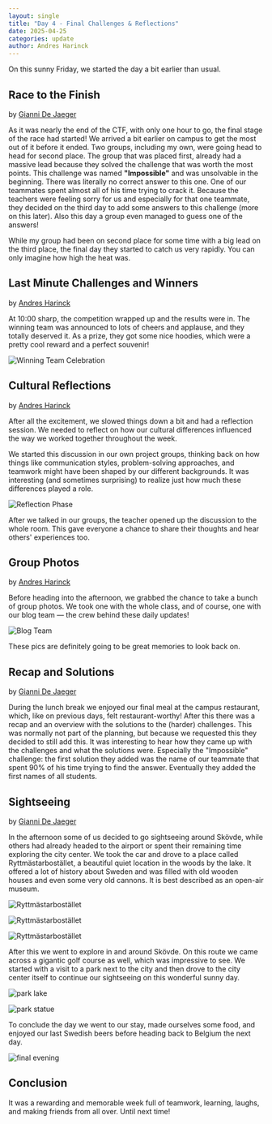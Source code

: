 ```yaml
---
layout: single
title: "Day 4 - Final Challenges & Reflections"
date: 2025-04-25
categories: update
author: Andres Harinck
---
```


On this sunny Friday, we started the day a bit earlier than usual.   

## Race to the Finish
by [Gianni De Jaeger](https://leho-howest.instructure.com/groups/67701/users/46926)

As it was nearly the end of the CTF, with only one hour to go, the final stage of the race had started! We arrived a bit earlier on campus to get the most out of it before it ended. Two groups, including my own, were going head to head for second place. The group that was placed first, already had a massive lead because they solved the challenge that was worth the most points. This challenge was named **"Impossible"** and was unsolvable in the beginning. There was literally no correct answer to this one. One of our teammates spent almost all of his time trying to crack it. Because the teachers were feeling sorry for us and especially for that one teammate, they decided on the third day to add some answers to this challenge (more on this later). Also this day a group even managed to guess one of the answers! 

While my group had been on second place for some time with a big lead on the third place, the final day they started to catch us very rapidly. You can only imagine how high the heat was. 

## Last Minute Challenges and Winners
by [Andres Harinck](https://leho-howest.instructure.com/groups/67701/users/45516)

At 10:00 sharp, the competition wrapped up and the results were in. The winning team was announced to lots of cheers and applause, and they totally deserved it. As a prize, they got some nice hoodies, which were a pretty cool reward and a perfect souvenir!

![Winning Team Celebration](/assets/images/day4/WinningTeam.jpg)  


## Cultural Reflections
by [Andres Harinck](https://leho-howest.instructure.com/groups/67701/users/45516)

After all the excitement, we slowed things down a bit and had a reflection session. We needed to reflect on how our cultural differences influenced the way we worked together throughout the week.

We started this discussion in our own project groups, thinking back on how things like communication styles, problem-solving approaches, and teamwork might have been shaped by our different backgrounds. It was interesting (and sometimes surprising) to realize just how much these differences played a role.

![Reflection Phase](/assets/images/day4/reflection.jpg)  


After we talked in our groups, the teacher opened up the discussion to the whole room. This gave everyone a chance to share their thoughts and hear others' experiences too.

## Group Photos
by [Andres Harinck](https://leho-howest.instructure.com/groups/67701/users/45516)

Before heading into the afternoon, we grabbed the chance to take a bunch of group photos. We took one with the whole class, and of course, one with our blog team — the crew behind these daily updates!

![Blog Team](/assets/images/day4/BlogTeam.jpg)  


These pics are definitely going to be great memories to look back on.

## Recap and Solutions
by [Gianni De Jaeger](https://leho-howest.instructure.com/groups/67701/users/46926)

During the lunch break we enjoyed our final meal at the campus restaurant, which, like on previous days, felt restaurant-worthy! After this there was a recap and an overview with the solutions to the (harder) challenges. This was normally not part of the planning, but because we requested this they decided to still add this. It was interesting to hear how they came up with the challenges and what the solutions were. Especially the "Impossible" challenge: the first solution they added was the name of our teammate that spent 90% of his time trying to find the answer. Eventually they added the first names of all students. 

## Sightseeing
by [Gianni De Jaeger](https://leho-howest.instructure.com/groups/67701/users/46926)

In the afternoon some of us decided to go sightseeing around Skövde, while others had already headed to the airport or spent their remaining time exploring the city center. We took the car and drove to a place called Ryttmästarbostället, a beautiful quiet location in the woods by the lake. It offered a lot of history about Sweden and was filled with old wooden houses and even some very old cannons. It is best described as an open-air museum.

![Ryttmästarbostället](/assets/images/day4/canon.jpg)  

![Ryttmästarbostället](/assets/images/day4/rytmastar2.jpg)  

![Ryttmästarbostället](/assets/images/day4/rytmastar.jpg)  


After this we went to explore in and around Skövde. On this route we came across a gigantic golf course as well, which was impressive to see. We started with a visit to a park next to the city and then drove to the city center itself to continue our sightseeing on this wonderful sunny day.

![park lake](/assets/images/day4/park2.jpg)  

![park statue](/assets/images/day4/park.jpg)  


To conclude the day we went to our stay, made ourselves some food, and enjoyed our last Swedish beers before heading back to Belgium the next day. 

![final evening](/assets/images/day4/finalevening.jpg)  


## Conclusion

It was a rewarding and memorable week full of teamwork, learning, laughs, and making friends from all over. Until next time!  